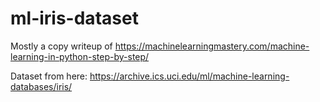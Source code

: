 # ml-iris-dataset
Mostly a copy writeup of https://machinelearningmastery.com/machine-learning-in-python-step-by-step/

Dataset from here: https://archive.ics.uci.edu/ml/machine-learning-databases/iris/
